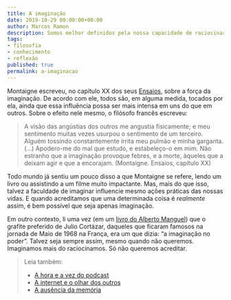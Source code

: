 ```yaml
---
title: A imaginação
date: 2019-10-29 00:00:00+00:00
author: Marcos Ramon
description: Somos melhor definidos pela nossa capacidade de raciocinar ou de imaginar?
tags:
- filosofia
- conhecimento
- reflexão
published: true
permalink: a-imaginacao
---
```

Montaigne escreveu, no capítulo XX dos seus [Ensaios](https://amzn.to/2Nj2aJO), sobre a força da imaginação. De acordo com ele, todos são, em alguma medida, tocados por ela, ainda que essa influência possa ser mais intensa em uns do que em outros. Sobre o efeito nele mesmo, o filósofo francês escreveu:

> A visão das angústias dos outros me angustia fisicamente; e meu sentimento muitas vezes usurpou o sentimento de um terceiro. Alguém tossindo constantemente irrita meu pulmão e minha garganta. (...) Apodero-me do mal que estudo, e estabeleço-o em mim. Não estranho que a imaginação provoque febres, e a morte, àqueles que a deixam agir e que a encorajam. (Montaigne. Ensaios, capítulo XX)

Todo mundo já sentiu um pouco disso a que Montaigne se refere, lendo um livro ou assistindo a um filme muito impactante. Mas, mais do que isso, talvez a faculdade de imaginar influencie mesmo ações práticas das nossas vidas. E quando acreditamos que uma determinada coisa é *realmente* assim, é bem possível que seja apenas imaginação.

Em outro contexto, li uma vez (em um [livro do Alberto Manguel](https://amzn.to/2NgZNqI)) que o grafite preferido de Julio Cortázar, daqueles que ficaram famosos na jornada de Maio de 1968 na França, era um que dizia: “a imaginação no poder”. Talvez seja sempre assim, mesmo quando não queremos. Imaginamos mais do raciocinamos. Só não queremos acreditar.



> Leia também:
> - <a href="/a-hora-e-a-vez-do-podcast">A hora e a vez do podcast</a>
> - <a href="/a-internet-e-o-olhar-dos-outros">A internet e o olhar dos outros</a>
> - <a href="/a-ausencia-da-memoria">A ausência da memória</a>
